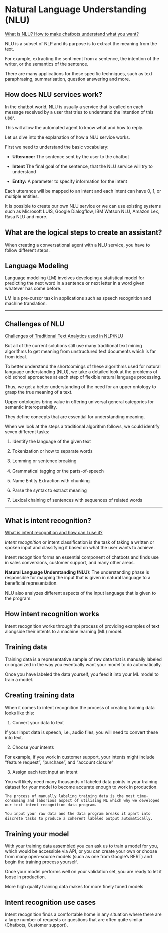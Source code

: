 # Natural Language Understanding (NLU)

[What is NLU? How to make chatbots understand what you want?](https://medium.com/empathic-labs/what-is-nlu-how-to-make-chatbots-understand-what-you-want-cecafff7aa7b)

NLU is a subset of NLP and its purpose is to extract the meaning from the text. 

For example, extracting the sentiment from a sentence, the intention of the writer, or the semantics of the sentence. 

There are many applications for these specific techniques, such as text paraphrasing, summarisation, question answering and more. 

## How does NLU services work?

In the chatbot world, NLU is usually a service that is called on each message received by a user that tries to understand the intention of this user. 

This will allow the automated agent to know what and how to reply. 

Let us dive into the explanation of how a NLU service works. 

First we need to understand the basic vocabulary:

- **Utterance:** The sentence sent by the user to the chatbot

- **Intent** The final goal of the sentence, that the NLU service will try to understand

- **Entity:** A parameter to specify information for the intent

Each utterance will be mapped to an intent and each intent can have 0, 1, or multiple entities. 

It is possible to create our own NLU service or we can use existing systems such as Microsoft LUIS, Google Dialogflow, IBM Watson NLU, Amazon Lex, Rasa NLU and more.

## What are the logical steps to create an assistant?

When creating a conversational agent with a NLU service, you have to follow different steps.

## Language Modeling

Language modeling (LM) involves developing a statistical model for predicting the next word in a sentence or next letter in a word given whatever has come before. 

LM is a pre-cursor task in applications such as speech recognition and machine translation.



----------


## Challenges of NLU

[Challenges of Traditional Text Analytics used in NLP/NLU](https://constkogan.medium.com/challenges-of-traditional-text-analytics-used-in-nlp-nlu-b79904f9f9a9)

But all of the current solutions still use many traditional text mining algorithms to get meaning from unstructured text documents which is far from ideal.

To better understand the shortcomings of these algorithms used for natural language understanding (NLU), we take a detailed look at the problems of old school approaches at each step of flexible natural language processing. 

Thus, we get a better understanding of the need for an upper ontology to grasp the true meaning of a text. 

Upper ontologies bring value in offering universal general categories for semantic interoperability. 

They define concepts that are essential for understanding meaning.

When we look at the steps a traditional algorithm follows, we could identify seven different tasks:

1. Identify the language of the given text

2. Tokenization or how to separate words

3. Lemming or sentence breaking

4. Grammatical tagging or the parts-of-speech

5. Name Entity Extraction with chunking

6. Parse the syntax to extract meaning

7. Lexical chaining of sentences with sequences of related words


----------



## What is intent recognition?

[What is intent recognition and how can I use it?](https://medium.com/mysuperai/what-is-intent-recognition-and-how-can-i-use-it-9ceb35055c4f)

_Intent recognition_ or intent classification is the task of taking a written or spoken input and classifying it based on what the user wants to achieve. 

Intent recognition forms an essential component of chatbots and finds use in sales conversions, customer support, and many other areas.

**Natural Language Understanding (NLU)**: The understanding phase is responsible for mapping the input that is given in natural language to a beneficial representation. 

NLU also analyzes different aspects of the input language that is given to the program.

## How intent recognition works

Intent recognition works through the process of providing examples of text alongside their intents to a machine learning (ML) model.

## Training data

Training data is a representative sample of raw data that is manually labeled or organized in the way you eventually want your model to do automatically. 

Once you have labeled the data yourself, you feed it into your ML model to train a model.

## Creating training data

When it comes to intent recognition the process of creating training data looks like this:

1. Convert your data to text

  If your input data is speech, i.e., audio files, you will need to convert these into text.

2. Choose your intents

  For example, if you work in customer support, your intents might include “feature request”, “purchase”, and “account closure”

3. Assign each text input an intent

  You will likely need many thousands of labeled data points in your training dataset for your model to become accurate enough to work in production.

    The process of manually labeling training data is the most time-consuming and laborious aspect of utilising ML which why we developed our text intent recognition data program. 
    
    You input your raw data and the data program breaks it apart into discrete tasks to produce a coherent labeled output automatically. 
    
## Training your model

With your training data assembled you can ask us to train a model for you, which would be accessible via API, or you can create your own or choose from many open-source models (such as one from Google’s BERT) and begin the training process yourself. 

Once your model performs well on your validation set, you are ready to let it loose in production.

More high quality training data makes for more finely tuned models

## Intent recognition use cases

Intent recognition finds a comfortable home in any situation where there are a large number of requests or questions that are often quite similar (Chatbots, Customer support). 


